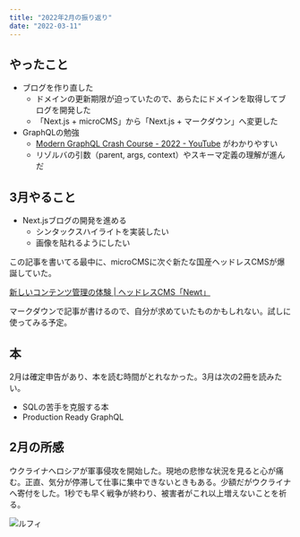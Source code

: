 ```yaml
---
title: "2022年2月の振り返り"
date: "2022-03-11"
---
```


## やったこと


- ブログを作り直した
  - ドメインの更新期限が迫っていたので、あらたにドメインを取得してブログを開発した
  - 「Next.js + microCMS」から「Next.js + マークダウン」へ変更した
- GraphQLの勉強
  - [Modern GraphQL Crash Course \- 2022 \- YouTube](https://www.youtube.com/watch?v=qux4-yWeZvo) がわかりやすい
  - リゾルバの引数（parent, args, context）やスキーマ定義の理解が進んだ

## 3月やること

- Next.jsブログの開発を進める
  - シンタックスハイライトを実装したい
  - 画像を貼れるようにしたい

この記事を書いてる最中に、microCMSに次ぐ新たな国産ヘッドレスCMSが爆誕していた。

[新しいコンテンツ管理の体験 \| ヘッドレスCMS「Newt」](https://www.newt.so/)

マークダウンで記事が書けるので、自分が求めていたものかもしれない。試しに使ってみる予定。

## 本

2月は確定申告があり、本を読む時間がとれなかった。3月は次の2冊を読みたい。

- SQLの苦手を克服する本
- Production Ready GraphQL

## 2月の所感

ウクライナへロシアが軍事侵攻を開始した。現地の悲惨な状況を見ると心が痛む。正直、気分が停滞して仕事に集中できないときもある。少額だがウクライナへ寄付をした。1秒でも早く戦争が終わり、被害者がこれ以上増えないことを祈る。


![ルフィ](/images/onepiece_luffy.png)
